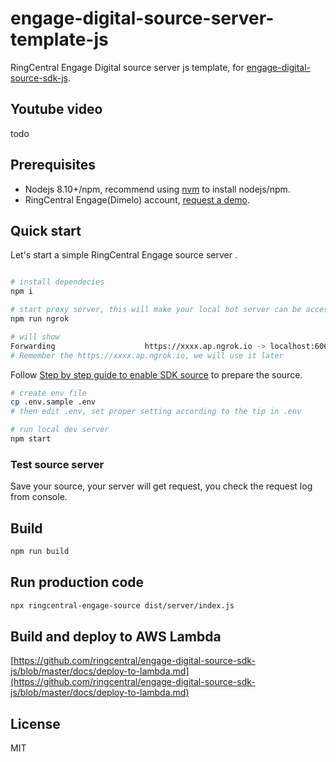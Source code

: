 # engage-digital-source-server-template-js

RingCentral Engage Digital source server js template, for [engage-digital-source-sdk-js](https://github.com/ringcentral/engage-digital-source-sdk-js).

## Youtube video

todo

## Prerequisites

- Nodejs 8.10+/npm, recommend using [nvm](https://github.com/creationix/nvm) to install nodejs/npm.
- RingCentral Engage(Dimelo) account, [request a demo](http://site.dimelo.com/en/demo#schedule-demo).

## Quick start

Let's start a simple RingCentral Engage source server .

```bash

# install dependecies
npm i

# start proxy server, this will make your local bot server can be accessed by RingCentral service
npm run ngrok

# will show
Forwarding                    https://xxxx.ap.ngrok.io -> localhost:6066
# Remember the https://xxxx.ap.ngrok.io, we will use it later
```

Follow [Step by step guide to enable SDK source](https://github.com/ringcentral/engage-digital-source-sdk-js/blob/master/docs/enable-sdk-source.md) to prepare the source.

```bash
# create env file
cp .env.sample .env
# then edit .env, set proper setting according to the tip in .env

# run local dev server
npm start
```

### Test source server

Save your source, your server will get request, you check the request log from console.

## Build

```bash
npm run build
```

## Run production code

```bash
npx ringcentral-engage-source dist/server/index.js
```

## Build and deploy to AWS Lambda

[https://github.com/ringcentral/engage-digital-source-sdk-js/blob/master/docs/deploy-to-lambda.md](https://github.com/ringcentral/engage-digital-source-sdk-js/blob/master/docs/deploy-to-lambda.md)

## License

MIT
